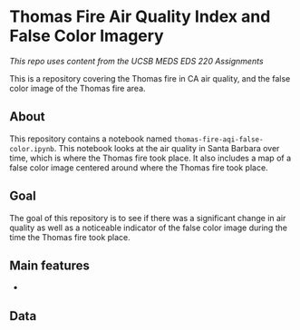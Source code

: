 # Thomas Fire Air Quality Index and False Color Imagery
*This repo uses content from the UCSB MEDS EDS 220 Assignments*

This is a repository covering the Thomas fire in CA air quality, and the false color image of the Thomas fire area.

## About
This repository contains a notebook named `thomas-fire-aqi-false-color.ipynb`. This notebook looks at the air quality in Santa Barbara over time, which is where the Thomas fire took place. It also includes a map of a false color image centered around where the Thomas fire took place.

## Goal
The goal of this repository is to see if there was a significant change in air quality as well as a noticeable indicator of the false color image during the time the Thomas fire took place.

## Main features
- 

## Data

